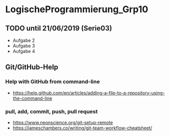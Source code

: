 # LogischeProgrammierung_Grp10

## TODO until 21/06/2019 (Serie03)
- Aufgabe 2
- Aufgabe 3
- Aufgabe 4

## Git/GitHub-Help
### Help with GitHub from command-line
- https://help.github.com/en/articles/adding-a-file-to-a-repository-using-the-command-line
### pull, add, commit, push, pull request
- https://www.neonscience.org/git-setup-remote
- https://jameschambers.co/writing/git-team-workflow-cheatsheet/
